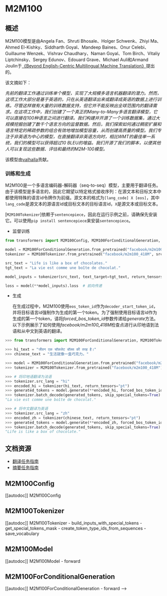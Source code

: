 <!--
版权所有2020年 The HuggingFace团队。版权所有。

根据Apache许可证第2版（“许可证”）授权；除非符合许可证规定，否则你不得使用此文件。你可以在以下网址获得许可证的副本：

http://www.apache.org/licenses/LICENSE-2.0

除非适用的法律要求或书面同意，根据许可证分发的软件是基于“原样”分布的，不附带任何保证或条件，无论是明示的还是暗示的。有关特定语言的具体条款，请参见许可证。

⚠️ 请注意，该文件采用的是Markdown格式，但包含了我们文档生成器（类似于MDX）的特定语法，可能在你的Markdown查看器中无法正确显示。

-->

# M2M100

## 概述

M2M100模型是由Angela Fan、Shruti Bhosale、Holger Schwenk、Zhiyi Ma、Ahmed El-Kishky、Siddharth Goyal、Mandeep Baines、Onur Celebi、Guillaume Wenzek、Vishrav Chaudhary、Naman Goyal、Tom Birch、Vitaliy Liptchinsky、Sergey Edunov、Edouard Grave、Michael Auli和Armand Joulin于[《Beyond English-Centric Multilingual Machine Translation》](https://arxiv.org/abs/2010.11125)提出的。

该文摘如下：

*先前的翻译工作通过训练单个模型，实现了大规模多语言机器翻译的潜力。然而，这项工作大部分是基于英语的，只在从英语翻译出来或翻译成英语的数据上进行训练。尽管这样做有大量的训练数据支持，但它并不能反映出全球范围内的翻译需求。在这项工作中，我们创建了一个真正的Many-to-Many多语言翻译模型，它可以直接在100种语言之间进行翻译。我们构建并开源了一个训练数据集，通过大规模挖掘创建了数千个语言方向的监督数据。然后，我们探索如何通过稠密扩展和语言特定的稀疏参数的组合有效地增加模型容量，从而创建高质量的模型。我们专注于非英语为中心的模型，在直接翻译非英语方向时，相比WMT的最佳单一系统，我们的模型可以获得超过10 BLEU的增益。我们开源了我们的脚本，以便其他人可以复现这些数据、评估和最终的M2M-100模型。*

该模型由[valhalla](https://huggingface.co/valhalla)贡献。

### 训练和生成

M2M100是一个多语言编码器-解码器（seq-to-seq）模型，主要用于翻译任务。由于该模型是多语言的，因此它期望以特定格式接收序列：在源文本和目标文本中都使用特殊的语言id令牌作为前缀。源文本的格式为`[lang_code] X [eos]`，其中`lang_code`是源文本的源语言id或目标文本的目标语言id，`X`是源文本或目标文本。

[`M2M100Tokenizer`]依赖于`sentencepiece`，因此在运行示例之前，请确保先安装它。可以使用`pip install sentencepiece`来安装`sentencepiece`。

- 监督训练

```python
from transformers import M2M100Config, M2M100ForConditionalGeneration, M2M100Tokenizer

model = M2M100ForConditionalGeneration.from_pretrained("facebook/m2m100_418M")
tokenizer = M2M100Tokenizer.from_pretrained("facebook/m2m100_418M", src_lang="en", tgt_lang="fr")

src_text = "Life is like a box of chocolates."
tgt_text = "La vie est comme une boîte de chocolat."

model_inputs = tokenizer(src_text, text_target=tgt_text, return_tensors="pt")

loss = model(**model_inputs).loss  # 前向传递
```

- 生成

  在生成过程中，M2M100使用`eos_token_id`作为`decoder_start_token_id`，并将目标语言id强制作为生成的第一个token。为了强制使用目标语言id作为生成的第一个token，请将*forced_bos_token_id*参数传递给*generate*方法。以下示例展示了如何使用*facebook/m2m100_418M*检查点进行从印地语到法语和从中文到英语的翻译。

```python
>>> from transformers import M2M100ForConditionalGeneration, M2M100Tokenizer

>>> hi_text = "जीवन एक चॉकलेट बॉक्स की तरह है।"
>>> chinese_text = "生活就像一盒巧克力。"

>>> model = M2M100ForConditionalGeneration.from_pretrained("facebook/m2m100_418M")
>>> tokenizer = M2M100Tokenizer.from_pretrained("facebook/m2m100_418M")

>>> # 将印地语翻译为法语
>>> tokenizer.src_lang = "hi"
>>> encoded_hi = tokenizer(hi_text, return_tensors="pt")
>>> generated_tokens = model.generate(**encoded_hi, forced_bos_token_id=tokenizer.get_lang_id("fr"))
>>> tokenizer.batch_decode(generated_tokens, skip_special_tokens=True)
"La vie est comme une boîte de chocolat."

>>> # 将中文翻译为英语
>>> tokenizer.src_lang = "zh"
>>> encoded_zh = tokenizer(chinese_text, return_tensors="pt")
>>> generated_tokens = model.generate(**encoded_zh, forced_bos_token_id=tokenizer.get_lang_id("en"))
>>> tokenizer.batch_decode(generated_tokens, skip_special_tokens=True)
"Life is like a box of chocolate."
```

## 文档资源

- [翻译任务指南](../tasks/translation)
- [摘要任务指南](../tasks/summarization)

## M2M100Config

[[autodoc]] M2M100Config

## M2M100Tokenizer

[[autodoc]] M2M100Tokenizer
    - build_inputs_with_special_tokens
    - get_special_tokens_mask
    - create_token_type_ids_from_sequences
    - save_vocabulary

## M2M100Model

[[autodoc]] M2M100Model
    - forward

## M2M100ForConditionalGeneration

[[autodoc]] M2M100ForConditionalGeneration
    - forward
  -->